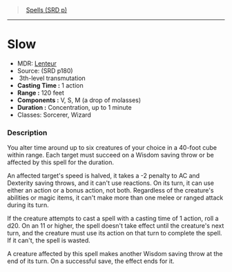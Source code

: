 ﻿---
!SpellVO
Level: 3
Type: transmutation
CastingTime: 1 action
Range: 120 feet
Components: V, S, M (a drop of molasses)
Duration: Concentration, up to 1 minute
Classes: Sorcerer, Wizard
Id: spells_vo.md#slow
ParentLink: spells_vo.md#spells-srd-p
Name: Slow
ParentName: Spells (SRD p)
NameLevel: 1
AltName: '[Lenteur](hd_spells_lenteur.md)'
Source: (SRD p180)
---
> [Spells (SRD p)](srd_spells.md)

---

# Slow

- MDR: [Lenteur](hd_spells_lenteur.md)
- Source: (SRD p180)
-  3th-level transmutation
- **Casting Time :** 1 action
- **Range :** 120 feet
- **Components :** V, S, M (a drop of molasses)
- **Duration :** Concentration, up to 1 minute
- Classes: Sorcerer, Wizard

### Description

You alter time around up to six creatures of your choice in a 40-foot cube within range. Each target must succeed on a Wisdom saving throw or be affected by this spell for the duration.

An affected target's speed is halved, it takes a -2 penalty to AC and Dexterity saving throws, and it can't use reactions. On its turn, it can use either an action or a bonus action, not both. Regardless of the creature's abilities or magic items, it can't make more than one melee or ranged attack during its turn.

If the creature attempts to cast a spell with a casting time of 1 action, roll a d20. On an 11 or higher, the spell doesn't take effect until the creature's next turn, and the creature must use its action on that turn to complete the spell. If it can't, the spell is wasted.

A creature affected by this spell makes another Wisdom saving throw at the end of its turn. On a successful save, the effect ends for it.


